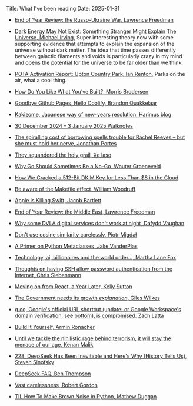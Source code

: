 Title: What I've been reading
Date: 2025-01-31

- [End of Year Review: the Russo-Ukraine War, Lawrence Freedman](https://samf.substack.com/p/end-of-year-review-the-russo-ukraine) 

- [Dark Energy May Not Exist: Something Stranger Might Explain The Universe, Michael Irving.](https://www.sciencealert.com/dark-energy-may-not-exist-something-stranger-might-explain-the-universe)
Super interesting theory now with some supporting evidence that attempts to explain the expansion of the universe without
dark matter. The idea that time passes differently between galactic filaments and voids is particularly crazy in my mind
and opens the potential for the universe to be far older than we think.

- [POTA Activation Report: Upton Country Park, Ian Renton.](https://ianrenton.com/blog/pota-activation-report-upton-country-park/)
Parks on the air, what a cool thing.

- [How Do You Like What You’ve Built?, Morris Brodersen](https://morrisbrodersen.de/how-do-you-like-what-you-built/)

- [Goodbye Github Pages, Hello Coolify, Brandon Quakkelaar](https://quakkels.com/posts/202412_01_goodbye_github_pages_hello_coolify/)

- [Kakizome, Japanese way of new-years resolution, Harimus blog](https://harimus.github.io//2025/01/02/kakizome.html)

- [30 December 2024 – 3 January 2025 Walknotes](https://walknotes.com/2025/01/04/30-december-2024-3-january-2025/) 

- [The spiralling cost of borrowing spells trouble for Rachel Reeves – but she must hold her nerve, Jonathan Portes](https://www.theguardian.com/commentisfree/2025/jan/08/uk-borrowing-costs-rachel-reeves-chancellor-labour-spending-cuts)

- [They squandered the holy grail, Xe Iaso](https://xeiaso.net/blog/2025/squandered-holy-grail/)

- [Why Go Should Sometimes Be a No-Go, Wouter Groeneveld](https://brainbaking.com/post/2024/12/why-go-should-sometimes-be-a-no-go/)

- [How We Cracked a 512-Bit DKIM Key for Less Than $8 in the Cloud](https://dmarcchecker.app/articles/crack-512-bit-dkim-rsa-key)

- [Be aware of the Makefile effect, William Woodruff](https://blog.yossarian.net/2025/01/10/Be-aware-of-the-Makefile-effect) 

- [Apple is Killing Swift, Jacob Bartlett](https://blog.jacobstechtavern.com/p/apple-is-killing-swift)

- [End of Year Review: the Middle East, Lawrence Freedman](https://samf.substack.com/p/end-of-year-review-the-middle-east) 

- [Why some DVLA digital services don't work at night, Dafydd Vaughan](https://dafyddvaughan.uk/blog/2025/why-some-dvla-digital-services-dont-work-at-night/)

- [Don't use cosine similarity carelessly, Piotr Migdał](https://p.migdal.pl/blog/2025/01/dont-use-cosine-similarity)

- [A Primer on Python Metaclasses, Jake VanderPlas](https://jakevdp.github.io/blog/2012/12/01/a-primer-on-python-metaclasses/) 

- [Technology, ai, billionaires and the world order…, Martha Lane Fox](https://medium.com/@marthalanefox/technology-ai-billionaires-and-global-stability-0c187b146b18) 

- [Thoughts on having SSH allow password authentication from the Internet, Chris Siebenmann](https://utcc.utoronto.ca/~cks/space/blog/sysadmin/SSHOnExposingPasswordAuth)

- [Moving on from React, a Year Later, Kelly Sutton](https://kellysutton.com/2025/01/18/moving-on-from-react-a-year-later.html)

- [The Government needs its growth *explanation*, Giles Wilkes](https://freethinkecon.wordpress.com/2025/01/20/the-government-needs-its-growth-explanation/) 

- [g.co, Google's official URL shortcut (update: or Google Workspace's domain verification, see bottom), is compromised. Zach Latta](https://gist.github.com/zachlatta/f86317493654b550c689dc6509973aa4)

- [Build It Yourself, Armin Ronacher](https://lucumr.pocoo.org/2025/1/24/build-it-yourself/) 

- [Until we tackle the nihilistic rage behind terrorism, it will stay the menace of our age, Kenan Malik](https://www.theguardian.com/commentisfree/2025/jan/26/nihilistic-rage-behind-terrorism-menace-of-our-age-southport-killings) 

- [228. DeepSeek Has Been Inevitable and Here's Why (History Tells Us), Steven Sinofsky](https://hardcoresoftware.learningbyshipping.com/p/228-deepseek-has-been-inevitable) 

- [DeepSeek FAQ, Ben Thompson](https://stratechery.com/2025/deepseek-faq/)

- [Vast carelessness, Robert Gordon](https://www.eatingpolicy.com/p/vast-carelessness)

- [TIL How To Make Brown Noise in Python, Mathew Duggan](https://matduggan.com/til-how-to-make-brown-noise-in-python/)
